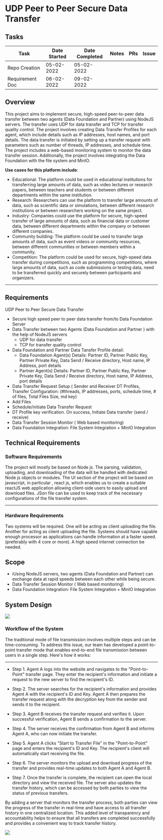 # UDP Peer to Peer Secure Data Transfer
## Tasks
| Task | Date Started | Date Completed | Notes | PRs | Issue |
| -------- | ------- | ----------|-----|-----|-------- |
| Repo Creation | 05-02-2022 | 05-02-2022 | | | |
| Requirement Doc | 06-02-2022 | 09-02-2022 | | | |

## Overview

This project aims to implement secure, high-speed peer-to-peer data transfer between two agents (Data Foundation and Partner) using NodeJS servers. The transfer uses UDP for data transfer and TCP for transfer quality control. The project involves creating Data Transfer Profiles for each agent, which include details such as IP addresses, host names, and port details. The data transfer is initiated by setting up a transfer request with parameters such as number of threads, IP addresses, and schedule time. The project includes a web-based monitoring system to monitor the data transfer session. Additionally, the project involves integrating the Data Foundation with the file system and MinIO.

**Use cases for this platform include**:

- Educational: The platform could be used in educational institutions for transferring large amounts of data, such as video lectures or research papers, between teachers and students or between different departments within the same institution.
- Research: Researchers can use the platform to transfer large amounts of data, such as scientific data or simulations, between different research institutions or between researchers working on the same project.
- Industry: Companies could use the platform for secure, high-speed transfer of large amounts of data, such as financial data or customer data, between different departments within the company or between different companies.
- Community building: The platform could be used to transfer large amounts of data, such as event videos or community resources, between different communities or between members within a community.
- Competition: The platform could be used for secure, high-speed data transfer during competitions, such as programming competitions, where large amounts of data, such as code submissions or testing data, need to be transferred quickly and securely between participants and organizers.

---

## Requirements


UDP Peer to Peer Secure Data Transfer
- Secure high speed peer to peer data transfer from/to Data Foundation Server
- Data Transfer between two Agents (Data Foundation and Partner ) with the help of NodeJS servers
    - UDP for data transfer
    - TCP for transfer quality control
- Data Foundation and Partner Data Tansfer Profile detail:
    - Data Foundation Agent(s) Details: Partner ID, Partner Public Key, Partner Private Key, Data Send / Receive directory, Host name, IP Address, port details
    - Partner Agent(s) Details: Partner ID, Partner Public Key, Partner Private Key, Data Send / Receive directory, Host name, IP Address, port details
- Data Transfer Request Setup ( Sender and Receiver DT Profiles, Transfer Configuration: (#threads, IP addresses, ports, schedule time, # of files, Total Files Size, md key)
- Add Files
- Schedule/initiate Data Transfer Request
- DT Profile key verification. On success, Initiate Data transfer (send / receive)
- Data Transfer Session Monitor ( Web based monitoring)
- Data Foundation Integration: File System Integration + MinIO Integration

## Technical Requirements

### Software Requirements
The project will mostly be based on Node js. The parsing, validation, uploading, and
downloading of the data will be handled with dedicated Node js objects or modules.
The UI section of the project will be based on javascript, in particular , react js, which enables us to create a suitable reactJS web application allowing client-side users to easily upload and download files. JSon file can be used to keep track of the necessary configurations of the file transfer system.

--- 

### Hardware Requirements
Two systems will be required. One will be acting as client uploading the file. Another for acting as client uploading the file. Systems should have capable enough processor as applications can handle information at a faster speed. (preferably with 4 core or more). A high speed internet connection be needed.

## Scope
- iUsing NodeJS servers, two agents (Data Foundation and Partner) can exchange data at rapid speeds between each other while being secure.
- Data Transfer Session Monitor ( Web based monitoring)
- Data Foundation Integration: File System Integration + MinIO Integration

## System Design 

![](README_ASSETS/Images/workflow1.png)


### **Workflow of the System**

The traditional mode of file transmission involves multiple steps and can be time-consuming. To address this issue, our team has developed a point-to-point transfer mode that enables end-to-end file transmission between users in a single step. Here's how it works:

---
- Step 1. Agent A logs into the website and navigates to the "Point-to-Point" transfer page. They enter the recipient's information and initiate a request to the new server to find the recipient's ID.

- Step 2. The server searches for the recipient's information and provides Agent A with the recipient's ID and Key. Agent A then prepares the transfer request along with the decryption key from the sender and sends it to the recipient.

- Step 3. Agent B receives the transfer request and verifies it. Upon successful verification, Agent B sends a confirmation to the server.

- Step 4. The server receives the confirmation from Agent B and informs Agent A, who can now initiate the transfer.

- Step 5. Agent A clicks "Start to Transfer File" in the "Point-to-Point" page and enters the recipient's ID and Key. The recipient's client will automatically start receiving the file.

- Step 6. The server monitors the upload and download progress of the transfer and provides real-time updates to both Agent A and Agent B.

- Step 7. Once the transfer is complete, the recipient can open the local directory and view the received file. The server also updates the transfer history, which can be accessed by both parties to view the status of previous transfers.

By adding a server that monitors the transfer process, both parties can view the progress of the transfer in real-time and have access to all transfer history in one centralized location. This added level of transparency and accountability helps to ensure that all transfers are completed successfully and provides a convenient way to track transfer history.

![](README_ASSETS/Images/workflow2.png)
